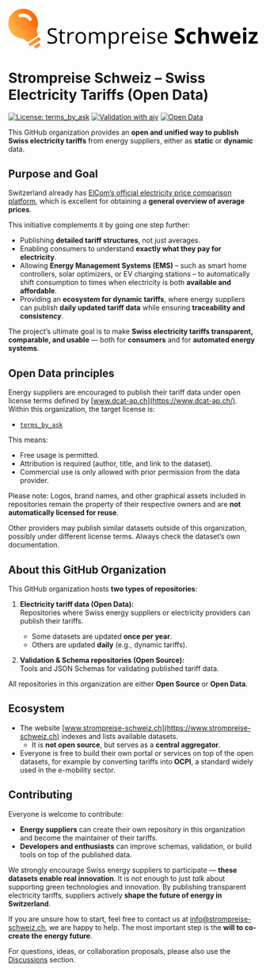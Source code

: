 ![Strompreise Schweiz Logo](../assets/Logo_Strompreise_Schweiz.svg)  
  

# Strompreise Schweiz – Swiss Electricity Tariffs (Open Data)

[![License: terms_by_ask](https://img.shields.io/badge/license-terms__by__ask-purple)](https://www.dcat-ap.ch/vocabulary/licenses/20240716.html#terms_by_ask)
[![Validation with ajv](https://img.shields.io/badge/validation-ajv-orange)](https://github.com/Strompreise-Schweiz/supplier-data-validation)
[![Open Data](https://img.shields.io/badge/open-data-yellow)](https://www.strompreise-schweiz.ch)

This GitHub organization provides an **open and unified way to publish Swiss electricity tariffs** from energy suppliers, either as **static** or **dynamic** data.  

## Purpose and Goal

Switzerland already has [ElCom’s official electricity price comparison platform](https://www.strompreis.elcom.admin.ch/), which is excellent for obtaining a **general overview of average prices**.  

This initiative complements it by going one step further:  
- Publishing **detailed tariff structures**, not just averages.  
- Enabling consumers to understand **exactly what they pay for electricity**.  
- Allowing **Energy Management Systems (EMS)** – such as smart home controllers, solar optimizers, or EV charging stations – to automatically shift consumption to times when electricity is both **available and affordable**.  
- Providing an **ecosystem for dynamic tariffs**, where energy suppliers can publish **daily updated tariff data** while ensuring **traceability and consistency**.  

The project’s ultimate goal is to make **Swiss electricity tariffs transparent, comparable, and usable** — both for **consumers** and for **automated energy systems**.   

## Open Data principles

Energy suppliers are encouraged to publish their tariff data under open license terms defined by [www.dcat-ap.ch](https://www.dcat-ap.ch/). Within this organization, the target license is:  

- [`terms_by_ask`](https://www.dcat-ap.ch/vocabulary/licenses/20240716.html#terms_by_ask)  

This means:  
- Free usage is permitted.  
- Attribution is required (author, title, and link to the dataset).  
- Commercial use is only allowed with prior permission from the data provider.  

Please note: Logos, brand names, and other graphical assets included in repositories remain the property of their respective owners and are **not automatically licensed for reuse**.  

Other providers may publish similar datasets outside of this organization, possibly under different license terms. Always check the dataset’s own documentation.  

## About this GitHub Organization

This GitHub organization hosts **two types of repositories**:

1. **Electricity tariff data (Open Data):**  
   Repositories where Swiss energy suppliers or electricity providers can publish their tariffs.  
   - Some datasets are updated **once per year**.  
   - Others are updated **daily** (e.g., dynamic tariffs).  

2. **Validation & Schema repositories (Open Source):**  
   Tools and JSON Schemas for validating published tariff data.   

All repositories in this organization are either **Open Source** or **Open Data**.  

## Ecosystem

- The website [www.strompreise-schweiz.ch](https://www.strompreise-schweiz.ch) indexes and lists available datasets.  
  - It is **not open source**, but serves as a **central aggregator**.  
- Everyone is free to build their own portal or services on top of the open datasets, for example by converting tariffs into **OCPI**, a standard widely used in the e-mobility sector.  

## Contributing

Everyone is welcome to contribute:  

- **Energy suppliers** can create their own repository in this organization and become the maintainer of their tariffs.  
- **Developers and enthusiasts** can improve schemas, validation, or build tools on top of the published data.  

We strongly encourage Swiss energy suppliers to participate — **these datasets enable real innovation**. It is not enough to just *talk* about supporting green technologies and innovation. By publishing transparent electricity tariffs, suppliers actively **shape the future of energy in Switzerland**.  

If you are unsure how to start, feel free to contact us at info@strompreise-schweiz.ch, we are happy to help. The most important step is the **will to co-create the energy future**.  

For questions, ideas, or collaboration proposals, please also use the [Discussions](https://github.com/orgs/Strompreise-Schweiz/discussions) section.  
